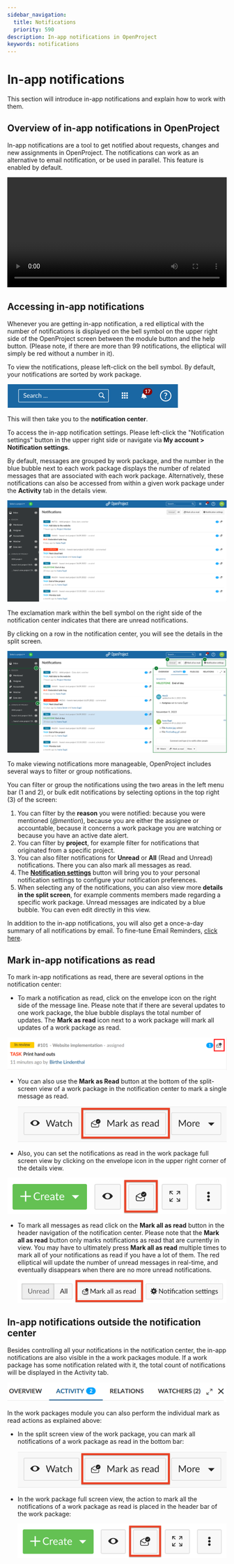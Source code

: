 ```yaml
---
sidebar_navigation:
  title: Notifications
  priority: 590
description: In-app notifications in OpenProject
keywords: notifications
---
```

# In-app notifications

This section will introduce in-app notifications and explain how to work with them. 

## Overview of in-app notifications in OpenProject

In-app notifications are a tool to get notified about requests, changes and new assignments in OpenProject. The notifications can work as an alternative to email notification, or be used in parallel. This feature is enabled by default.

<video src="https://openproject-docs.s3.eu-central-1.amazonaws.com/videos/OpenProject-In-app-notifications.mp4" type="video/mp4" controls="" style="width:100%"></video>

## Accessing in-app notifications

Whenever you are getting in-app notification, a red elliptical with the number of notifications is displayed on the bell symbol on the upper right side of the OpenProject screen between the module button and the help button. (Please note, if there are more than 99 notifications, the elliptical will simply be red without a number in it).

To view the notifications, please left-click on the bell symbol. By default, your notifications are sorted by work package.

![A notification bell icon in the top bar has a badge showing the number of unread notifications](NotificationCenter-12.4-badge.png)

This will then take you to the **notification center**.

To access the in-app notification settings. Please left-click the "Notification settings" button in the upper right side or navigate via **My account > Notification settings**.

By default, messages are grouped by work package, and the number in the blue bubble next to each work package displays the number of related messages that are associated with each work package. Alternatively, these notifications can also be accessed from within a given work package under the **Activity** tab in the details view.

![A screenshot of the notification center with a number of unread notifications](NotificationCenter-12.4-inbox.png)

The exclamation mark within the bell symbol on the right side of the notification center indicates that there are unread notifications.

By clicking on a row in the notification center, you will see the details in the split screen.

![Clicking on a notification row allows you to access the work package in split screen mode](NotificationCenter-12.4-splitScreenView.png)


To make viewing notifications more manageable, OpenProject includes several ways to filter or group notifications.

You can filter or group the notifications using the two areas in the left menu bar (1 and 2), or bulk edit notifications by selecting options in the top right (3) of the screen:

1. You can filter by the **reason** you were notified: because you were mentioned (*@mention*), because you are either the assignee or accountable, because it concerns a work package you are watching or because you have an active date alert.
2. You can filter by **project**, for example filter for notifications that originated from a specific project.
3. You can also filter notifications for **Unread** or **All** (Read and Unread) notifications. There you can also mark all messages as read.
4. The [**Notification settings**](./notification-settings) button will bring you to your personal notification settings to configure your notification preferences.
5. When selecting any of the notifications, you can also view more **details in the split screen**, for example comments members made regarding a specific work package. Unread messages are indicated by a blue bubble. You can even edit directly in this view.

In addition to the in-app notifications, you will also get a once-a-day summary of all notifications by email. To fine-tune Email Reminders, [click here](../../getting-started/my-account/#email-reminders).

## Mark in-app notifications as read

To mark in-app notifications as read, there are several options in the notification center:

- To mark a notification as read, click on the envelope icon on the right side of the message line. Please note that if there are several updates to one work package, the blue bubble displays the total number of updates. The **Mark as read** icon next to a work package will mark all updates of a work package as read.

![mark-as-read](mark-as-read.png)

- You can also use the **Mark as Read** button at the bottom of the split-screen view of a work package in the notification center to mark a single message as read.

   ![notifications-bottom-bar](notifications-bottom-bar-4292960.png)

- Also, you can set the notifications as read in the work package full screen view by clicking on the envelope icon in the upper right corner of the details view.

![notification-full-screen-view-work-package](notification-full-screen-view-work-package.png)

- To mark all messages as read click on the **Mark all as read** button in the header navigation of the notification center. Please note that the **Mark all as read** button only marks notifications as read that are currently in view. You may have to ultimately press **Mark all as read** multiple times to mark all of your notifications as read if you have a lot of them. The red elliptical will update the number of unread messages in real-time, and eventually disappears when there are no more unread notifications.

  ![notification-center-mark-all-as-read](notification-center-mark-all-as-read-4293156.png)

## In-app notifications outside the notification center

Besides controlling all your notifications in the notification center, the in-app notifications are also visible in the a work packages module. If a work package has some notification related with it, the total count of notifications will be displayed in the Activity tab. 

![notifications-activity-tab](notifications-activity-tab.png)

In the work packages module you can also perform the individual mark as read actions as explained above:

- In the split screen view of the work package, you can mark all notifications of a work package as read in the bottom bar:

  ![notifications-bottom-bar](notifications-bottom-bar-4292960.png)

- In the work package full screen view, the action to mark all the notifications of a work package as read is placed in the header bar of the work package: 

  ![notification-full-screen-view-work-package](notification-full-screen-view-work-package.png)
